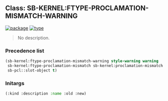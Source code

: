 ## Class: SB-KERNEL:FTYPE-PROCLAMATION-MISMATCH-WARNING
[![package](https://img.shields.io/badge/Package-SB--KERNEL-5f9ea0.svg?style=social&colorA=999999)](../) [![type](https://img.shields.io/badge/Type-Class-5f9ea0.svg?style=social&colorA=999999)](../#class) 

> No description.

### Precedence list
```cl
(sb-kernel:ftype-proclamation-mismatch-warning style-warning warning
 sb-kernel:ftype-proclamation-mismatch sb-kernel:proclamation-mismatch condition
 sb-pcl::slot-object t)
```
### Initargs
```cl
(:kind :description :name :old :new)
```
